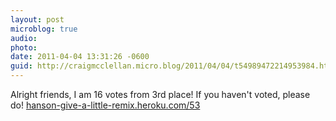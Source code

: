 ```yaml
---
layout: post
microblog: true
audio: 
photo: 
date: 2011-04-04 13:31:26 -0600
guid: http://craigmcclellan.micro.blog/2011/04/04/t54989472214953984.html
---
```

Alright friends, I am 16 votes from 3rd place!  If you haven't voted, please do!  [hanson-give-a-little-remix.heroku.com/53](http://hanson-give-a-little-remix.heroku.com/53)
